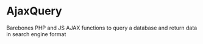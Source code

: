 AjaxQuery
=========

Barebones PHP and JS AJAX functions to query a database and return data in search engine format
